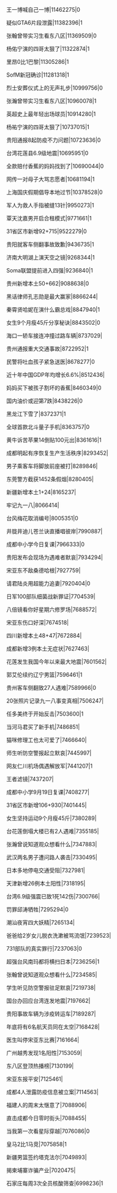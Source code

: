 王一博喊自己一博|11462275|0

疑似GTA6片段泄露|11382396|1

张翰曾带实习生看东八区|11369509|0

杨佑宁演的四哥太狠了|11322874|1

里昂0比1巴黎|11305286|1

SofM新冠确诊|11281318|1

烈士安葬仪式上的无声礼步|10999756|0

张瀚曾带实习生看东八区|10960078|1

英超史上最年轻出场球员|10914280|1

杨祐宁演的四哥太狠了|10737015|1

贵阳通报8起防疫不力问题|10723636|0

台湾花莲县6.9级地震|10695951|0

全款赔付香蕉的妈妈找到了|10690044|0

网传一对母子大骂志愿者|10681194|1

上海国庆假期倡导本地过节|10378528|0

军人为救人手指被缝13针|9950273|1

覃天沈嘉男开启合租模式|9771661|1

31省区市新增92+715|9522279|0

贵阳就客车侧翻事故致歉|9436735|1

济南大明湖上演天空之镜|9268344|1

Soma联盟提前进入四强|9236840|1

贵州新增本土50+662|9088638|0

黑话律师孔志勋是最大赢家|8866244|

秦霄贤哈妮在演什么霸总戏|8847940|1

女生9个月瘦45斤分享秘诀|8843502|0

海口一轿车接连冲撞过路车辆|8737029|

贵州通报重大交通事故|8722952|1

民警将吐血孩子紧急送医|8678277|0

近十年中国GDP年均增长6.6%|8512436|

妈妈买下被孩子割坏的香蕉|8460349|0

国内油价或迎第7跌|8438226|0

黑龙江下雪了|8372371|1

全球首款北斗量子手机|8363757|0

黄牛诉苦苹果14倒贴100元出|8361616|1

成都明起有序恢复生产生活秩序|8293452|

男子乘客车将脚放前座被打|8289846|

东莞警方截获1452条假烟|8280405|

新疆新增本土1+24|8165237|

牢记九一八|8066414|

台风梅花取消编号|8005351|0

井胧井迪儿苍兰诀直播唱彼岸|7990887|

成都中小学今日复课|7966333|0

贵阳发布会现场为遇难者默哀|7934294|

宋亚东不敌桑德哈根|7927759|

请君陆炎用超能力追妻|7920404|0

日军100部队细菌战新罪证|7704539|

八倍镜看你好星期六修罗场|7688572|

宋亚东伤口好深|7674518|

四川新增本土48+47|7672884|

成都新增3例本土无症状|7627463|

花莲发生我国今年以来最大地震|7601562|

郭艾伦续约辽宁男篮|7596461|1

贵州客车侧翻致27人遇难|7589966|0

20张照片记录九一八事变真相|7506247|

任多美终于开始反击|7503600|1

当河马君买了新手机|7486851|

猫咪修理工也太可爱了|7466640|

师生听防空警报起立默哀|7445997|

网友仁川机场偶遇解放军|7441207|1

王者滤镜|7437207|

成都中小学9月19日复课|7408277|

31省区市新增106+930|7401445|

女生坚持运动9个月瘦45斤|7380289|

台花莲倒塌大楼已有2人遇难|7355185|

张瀚曾说知道观众想看什么|7347883|

武汉两名男子遭问路人袭击|7330495|

日本多地停电交通受阻|7327981|

天津新增26例本土阳性|7318195|

台湾6.9级强震已致1死142伤|7300766|

罚罪邱涛牺牲|7295294|0

潮汕夜宵四大妖精|7265134|

爸爸给2岁女儿脱衣洗漱被骂流氓|7239523|

731部队的真实罪行|7237063|0

超强台风南玛都将横扫日本|7236256|1

张翰曾说知道观众想看什么|7234585|

学生听见防空警报驻足默哀|7219738|

国台办回应台湾连发地震|7197662|

贵阳事故车辆为涉疫转运车|7189287|

年底将有6名航天员同在太空|7168428|

医生叫停宋亚东比赛|7161664|

广州越秀发现1名阳性|7153059|

东八区登顶热播榜|7130199|

宋亚东报平安|7125461|

成都4人泄露防疫信息被立案|7114563|

福建人的周末太惬意了|7088906|

直击成都今日零时街头|7088455|

当我第一次看星际穿越|7076086|0

皇马2比1马竞|7075858|1

新疆男篮签约塔克法尔|7049893|

揭柬埔寨诈骗产业|7020475|

石家庄每周3次全员核酸筛查|6998236|1

